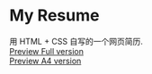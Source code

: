 # My Resume

用 HTML + CSS 自写的一个网页简历.  
[Preview Full version](https://lonelyliar.github.io/resume/full/)  
[Preview A4 version](https://lonelyliar.github.io/resume/F4/)  
